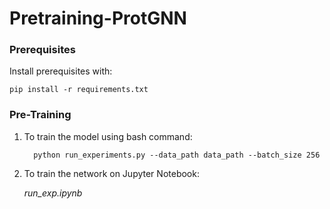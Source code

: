# Pretraining-ProtGNN

### Prerequisites

   Install prerequisites with:

    pip install -r requirements.txt
 
### Pre-Training
 
1. To train the model using bash command:
   
         python run_experiments.py --data_path data_path --batch_size 256
         
3. To train the network on Jupyter Notebook:
   
   *run_exp.ipynb*
